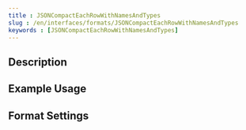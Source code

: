 ```yaml
---
title : JSONCompactEachRowWithNamesAndTypes
slug : /en/interfaces/formats/JSONCompactEachRowWithNamesAndTypes
keywords : [JSONCompactEachRowWithNamesAndTypes]
---
```


## Description

## Example Usage

## Format Settings
